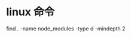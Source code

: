 # linux 命令

<!-- 查找到当前目录下边的所有名字是node_modules的目录 -->

find . -name node_modules -type d -mindepth 2

